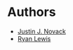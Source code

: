 # Authors

- [Justin J. Novack](https://github.com/jnovack)
- [Ryan Lewis](https://github.com/StripedBees)
